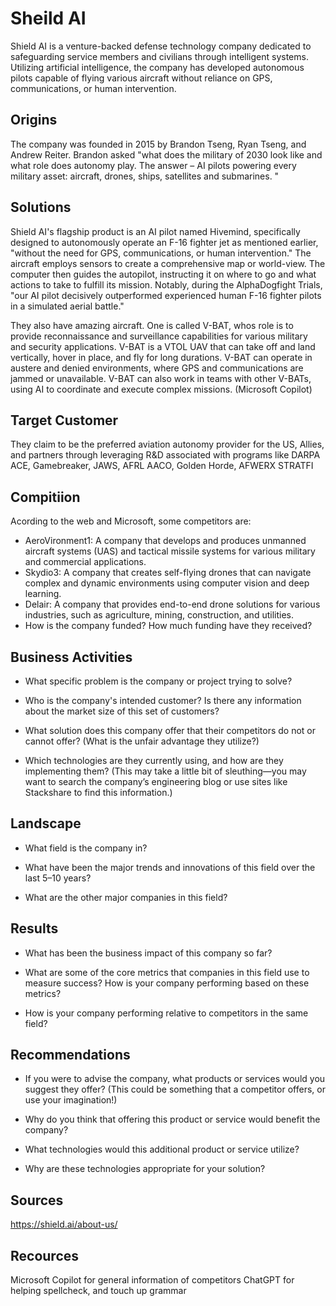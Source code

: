 # Sheild AI

Shield AI is a venture-backed defense technology company dedicated to safeguarding service members and civilians through intelligent systems. Utilizing artificial intelligence, the company has developed autonomous pilots capable of flying various aircraft without reliance on GPS, communications, or human intervention.
## Origins
The company was founded in 2015 by Brandon Tseng, Ryan Tseng, and Andrew Reiter. Brandon asked "what does the military of 2030 look like and what role does autonomy play. The answer – AI pilots powering every military asset: aircraft, drones, ships, satellites and submarines. "

## Solutions
Shield AI's flagship product is an AI pilot named Hivemind, specifically designed to autonomously operate an F-16 fighter jet as mentioned earlier, "without the need for GPS, communications, or human intervention." The aircraft employs sensors to create a comprehensive map or world-view. The computer then guides the autopilot, instructing it on where to go and what actions to take to fulfill its mission. Notably, during the AlphaDogfight Trials, "our AI pilot decisively outperformed experienced human F-16 fighter pilots in a simulated aerial battle."

They also have amazing aircraft. One is called V-BAT, whos role is to provide reconnaissance and surveillance capabilities for various military and security applications. V-BAT is a VTOL UAV that can take off and land vertically, hover in place, and fly for long durations. V-BAT can operate in austere and denied environments, where GPS and communications are jammed or unavailable. V-BAT can also work in teams with other V-BATs, using AI to coordinate and execute complex missions. (Microsoft Copilot)

## Target Customer
They claim to be the preferred aviation autonomy provider for the US, Allies, and partners through leveraging R&D associated with programs like DARPA ACE, Gamebreaker, JAWS, AFRL AACO, Golden Horde, AFWERX STRATFI


## Compitiion
Acording to the web and Microsoft, some competitors are: 
* AeroVironment1:
A company that develops and produces unmanned aircraft systems (UAS) and tactical missile systems for various military and commercial applications.
* Skydio3: 
A company that creates self-flying drones that can navigate complex and dynamic environments using computer vision and deep learning.
* Delair: 
A company that provides end-to-end drone solutions for various industries, such as agriculture, mining, construction, and utilities.
* How is the company funded? How much funding have they received?
## Business Activities

* What specific problem is the company or project trying to solve?
* Who is the company's intended customer? Is there any information about the market size of this set of customers?

* What solution does this company offer that their competitors do not or cannot offer? (What is the unfair advantage they utilize?)

* Which technologies are they currently using, and how are they implementing them? (This may take a little bit of sleuthing&mdash;you may want to search the company’s engineering blog or use sites like Stackshare to find this information.)

## Landscape

* What field is the company in?

* What have been the major trends and innovations of this field over the last 5&ndash;10 years?

* What are the other major companies in this field?

## Results

* What has been the business impact of this company so far?

* What are some of the core metrics that companies in this field use to measure success? How is your company performing based on these metrics?

* How is your company performing relative to competitors in the same field?

## Recommendations

* If you were to advise the company, what products or services would you suggest they offer? (This could be something that a competitor offers, or use your imagination!)

* Why do you think that offering this product or service would benefit the company?

* What technologies would this additional product or service utilize?

* Why are these technologies appropriate for your solution?
## Sources
https://shield.ai/about-us/
## Recources
Microsoft Copilot for general information of competitors
ChatGPT for helping spellcheck, and touch up grammar
